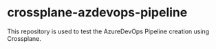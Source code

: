 # crossplane-azdevops-pipeline
This repository is used to test the AzureDevOps Pipeline creation using Crossplane.

